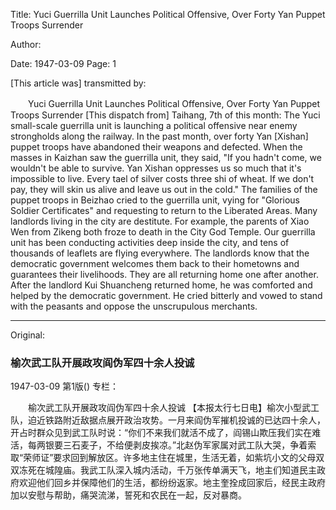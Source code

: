 Title: Yuci Guerrilla Unit Launches Political Offensive, Over Forty Yan Puppet Troops Surrender

Author:

Date: 1947-03-09
Page: 1

[This article was] transmitted by:

　　Yuci Guerrilla Unit Launches Political Offensive, Over Forty Yan Puppet Troops Surrender
    [This dispatch from] Taihang, 7th of this month: The Yuci small-scale guerrilla unit is launching a political offensive near enemy strongholds along the railway. In the past month, over forty Yan [Xishan] puppet troops have abandoned their weapons and defected. When the masses in Kaizhan saw the guerrilla unit, they said, "If you hadn't come, we wouldn't be able to survive. Yan Xishan oppresses us so much that it's impossible to live. Every tael of silver costs three shi of wheat. If we don't pay, they will skin us alive and leave us out in the cold." The families of the puppet troops in Beizhao cried to the guerrilla unit, vying for "Glorious Soldier Certificates" and requesting to return to the Liberated Areas. Many landlords living in the city are destitute. For example, the parents of Xiao Wen from Zikeng both froze to death in the City God Temple. Our guerrilla unit has been conducting activities deep inside the city, and tens of thousands of leaflets are flying everywhere. The landlords know that the democratic government welcomes them back to their hometowns and guarantees their livelihoods. They are all returning home one after another. After the landlord Kui Shuancheng returned home, he was comforted and helped by the democratic government. He cried bitterly and vowed to stand with the peasants and oppose the unscrupulous merchants.



<hr /> 

Original: 


### 榆次武工队开展政攻阎伪军四十余人投诚

1947-03-09
第1版()
专栏：

　　榆次武工队开展政攻阎伪军四十余人投诚
    【本报太行七日电】榆次小型武工队，迫近铁路附近敌据点展开政治攻势。一月来阎伪军摧机投诚的已达四十余人，开占时群众见到武工队时说：“你们不来我们就活不成了，阎锡山欺压我们实在难活，每两银要三石麦子，不给便剥皮挨凉。”北赵伪军家属对武工队大哭，争着索取“荣师证”要求回到解放区。许多地主住在城里，生活无着，如紫坑小文的父母双双冻死在城隍庙。我武工队深入城内活动，千万张传单满天飞，地主们知道民主政府欢迎他们回乡并保障他们的生活，都纷纷返家。地主奎拴成回家后，经民主政府加以安慰与帮助，痛哭流涕，誓死和农民在一起，反对暴商。

